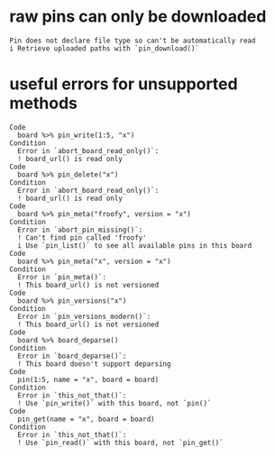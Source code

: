 # raw pins can only be downloaded

    Pin does not declare file type so can't be automatically read
    i Retrieve uploaded paths with `pin_download()`

# useful errors for unsupported methods

    Code
      board %>% pin_write(1:5, "x")
    Condition
      Error in `abort_board_read_only()`:
      ! board_url() is read only
    Code
      board %>% pin_delete("x")
    Condition
      Error in `abort_board_read_only()`:
      ! board_url() is read only
    Code
      board %>% pin_meta("froofy", version = "x")
    Condition
      Error in `abort_pin_missing()`:
      ! Can't find pin called 'froofy'
      i Use `pin_list()` to see all available pins in this board
    Code
      board %>% pin_meta("x", version = "x")
    Condition
      Error in `pin_meta()`:
      ! This board_url() is not versioned
    Code
      board %>% pin_versions("x")
    Condition
      Error in `pin_versions_modern()`:
      ! This board_url() is not versioned
    Code
      board %>% board_deparse()
    Condition
      Error in `board_deparse()`:
      ! This board doesn't support deparsing
    Code
      pin(1:5, name = "x", board = board)
    Condition
      Error in `this_not_that()`:
      ! Use `pin_write()` with this board, not `pin()`
    Code
      pin_get(name = "x", board = board)
    Condition
      Error in `this_not_that()`:
      ! Use `pin_read()` with this board, not `pin_get()`

